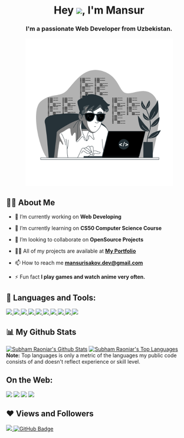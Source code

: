 <h1 align="center">Hey <img src="https://raw.githubusercontent.com/MartinHeinz/MartinHeinz/master/wave.gif" width="30px">, I'm Mansur</h1>
<h3 align="center">I'm a passionate Web Developer from Uzbekistan.</h3>

<p align="center"><a href="#" ><img width="400rem" height="auto" src="Coding-bro.png" /></a></p>

## 🙋‍♂️ About Me

- 🔭 I’m currently working on **Web Developing**

- 🌱 I’m currently learning on **CS50 Computer Science Course**

- 👯 I’m looking to collaborate on **OpenSource Projects**

- 👨‍💻 All of my projects are available at **[My Portfolio](https://mansur-isakov.netlify.app/)**

- 📫 How to reach me **mansurisakov.dev@gmail.com**

- ⚡ Fun fact **I play games and watch anime very often.**

## 🔨 Languages and Tools:

<p align="left"> 
    <a href="https://www.w3.org/html/" target="_blank"> <img src="https://img.icons8.com/color/48/000000/html-5.png"/> </a> 
    <a href="https://www.w3schools.com/css/" target="_blank"> <img src="https://img.icons8.com/color/48/000000/css3.png"/> </a> 
    <a href="https://www.w3schools.com/css/" target="_blank"> <img src="https://img.icons8.com/color/48/000000/sass.png"/> </a> 
    <a href="https://developer.mozilla.org/en-US/docs/Web/JavaScript" target="_blank"> <img src="https://img.icons8.com/color/48/000000/javascript.png"/> </a> 
    <a href="https://getbootstrap.com" target="_blank"> <img src="https://img.icons8.com/color/48/000000/bootstrap.png"/> </a> 
    <a href="https://www.python.org" target="_blank"> <img src="https://img.icons8.com/color/48/000000/python.png"/> </a> 
    <a href="https://www.python.org" target="_blank"> <img src="https://img.icons8.com/color/48/000000/figma--v1.png"/> </a> 
    <a href="https://www.python.org" target="_blank"> <img src="https://img.icons8.com/color/48/000000/visual-studio-code-2019.png"/> </a> 
    <a href="https://git-scm.com/" target="_blank"> <img src="https://img.icons8.com/color/48/000000/git.png"/> </a> 
    <a href="https://git-scm.com/" target="_blank"> <img src="https://img.icons8.com/color/48/000000/github.png"/> </a> 
</p>

## 📊 My Github Stats
  <a href="https://github.com/SubhamRaoniar28/github-readme-stats"><img alt="Subham Raoniar's Github Stats" src="https://github-readme-stats.vercel.app/api?username=MansurIsakov&show_icons=true&count_private=true&theme=react&hide_border=true&bg_color=0D1117" /></a>
  <a href="https://github.com/SubhamRaoniar28/github-readme-stats"><img alt="Subham Raoniar's Top Languages" src="https://github-readme-stats.vercel.app/api/top-langs/?username=MansurIsakov&langs_count=8&count_private=true&layout=compact&theme=react&hide_border=true&bg_color=0D1117" /></a>
  <br/>
  <b>Note:</b> Top languages is only a metric of the languages my public code consists of and doesn't reflect experience or skill level.

## On the Web:

<p align="left">

<a href = "https://t.me/mansurishere"><img src="https://img.icons8.com/color/48/000000/telegram-app.png"/></a>
<a href = "https://www.facebook.com/mansur.isakov.982"><img src="https://img.icons8.com/color/48/000000/facebook-new.png"/></a>
<a href = "https://www.linkedin.com/in/mansur-isakov/"><img src="https://img.icons8.com/fluent/48/000000/linkedin.png"/></a>
<a href = "https://www.instagram.com/mansur_isakov_/"><img src="https://img.icons8.com/fluent/48/000000/instagram-new.png"/></a>

</p>

## ❤ Views and Followers

<a href="https://mansur-isakov.netlify.app/">
    <img src="https://komarev.com/ghpvc/?username=MansurIsakov">
</a>
<a href="https://github.com/MansurIsakov?tab=followers"><img src="https://img.shields.io/github/followers/MansurIsakov?label=Followers&style=social" alt="GitHub Badge"></a>
